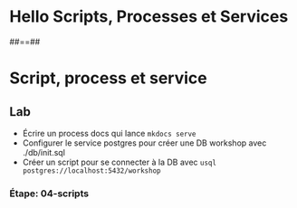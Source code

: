 <!-- .slide: class="transition-bg-sfeir-1" -->

# Hello Scripts, Processes et Services

##==##

<!-- .slide: class="exercice" -->

# Script, process et service

## Lab

- Écrire un process docs qui lance `mkdocs serve`
- Configurer le service postgres pour créer une DB workshop avec ./db/init.sql
- Créer un script pour se connecter à la DB avec `usql postgres://localhost:5432/workshop`

### Étape: 04-scripts
